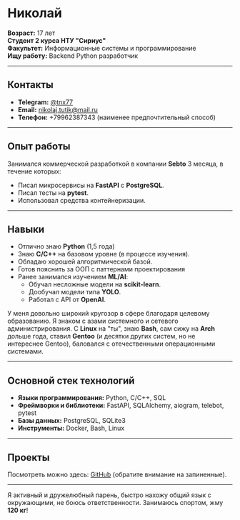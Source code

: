 # Николай

**Возраст:** 17 лет  
**Студент 2 курса НТУ "Сириус"**  
**Факультет:** Информационные системы и программирование  
**Ищу работу:** Backend Python разработчик

---

## Контакты

- **Telegram:** [@tnx77](https://t.me/tnx77)
- **Email:** nikolaj.tutik@mail.ru
- **Телефон:** +79962387343 (наименее предпочтительный способ)

---

## Опыт работы

Занимался коммерческой разработкой в компании **Sebto** 3 месяца, в течение которых:
- Писал микросервисы на **FastAPI** с **PostgreSQL**.
- Писал тесты на **pytest**.
- Использовал средства контейнеризации.

---

## Навыки
- Отлично знаю **Python** (1,5 года)
- Знаю **C/C++** на базовом уровне (в процессе изучения).
- Обладаю хорошей алгоритмической базой.
- Готов пояснить за ООП с паттернами проектирования
- Ранее занимался изучением **ML/AI**:
  - Обучал несложные модели на **scikit-learn**.
  - Дообучал модели типа **YOLO**.
  - Работал с API от **OpenAI**.

У меня довольно широкий кругозор в сфере благодаря целевому образованию. Я знаком с азами системного и сетевого администрирования. С **Linux** на "ты", знаю **Bash**, сам сижу на **Arch** дольше года, ставил **Gentoo** (и десятки других систем, но не интереснее Gentoo), баловался с отечественными операционными системами.

---

## Основной стек технологий

- **Языки программирования:** Python, C/C++, SQL
- **Фреймворки и библиотеки:** FastAPI, SQLAlchemy, aiogram, telebot, pytest
- **Базы данных:** PostgreSQL, SQLite3
- **Инструменты:** Docker, Bash, Linux

---

## Проекты

Посмотреть можно здесь: [GitHub](https://github.com/tutik77) (обратите внимание на запиненные).

---

Я активный и дружелюбный парень, быстро нахожу общий язык с окружающими, не боюсь ответственности. Занимаюсь спортом, жму **120 кг**!
